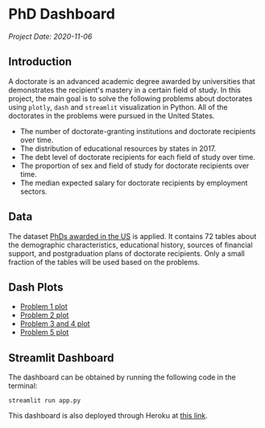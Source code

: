 # PhD Dashboard

*Project Date: 2020-11-06*

## Introduction

A doctorate is an advanced academic degree awarded by universities that demonstrates the recipient's mastery in a certain field of study. In this project, the main goal is to solve the following problems about doctorates using `plotly`, `dash` and `streamlit` visualization in Python. All of the doctorates in the problems were pursued in the United States.

- The number of doctorate-granting institutions and doctorate recipients over time.
- The distribution of educational resources by states in 2017.
- The debt level of doctorate recipients for each field of study over time.
- The proportion of sex and field of study for doctorate recipients over time.
- The median expected salary for doctorate recipients by employment sectors.

## Data

The dataset [PhDs awarded in the US](https://ncses.nsf.gov/pubs/nsf19301/data) is applied. It contains 72 tables about the demographic characteristics, educational history, sources of financial support, and postgraduation plans of doctorate recipients. Only a small fraction of the tables will be used based on the problems.

## Dash Plots

- [Problem 1 plot](https://chart-studio.plotly.com/~Mingxuan-Yang/6/#/)
- [Problem 2 plot](https://doctorate-distribution.herokuapp.com/)
- [Problem 3 and 4 plot](https://doctorate-characteristic-1.herokuapp.com/)
- [Problem 5 plot](https://doctorate-salary.herokuapp.com/)

## Streamlit Dashboard

The dashboard can be obtained by running the following code in the terminal:

```
streamlit run app.py
```

This dashboard is also deployed through Heroku at [this link](https://phd-dashboard.herokuapp.com/).
